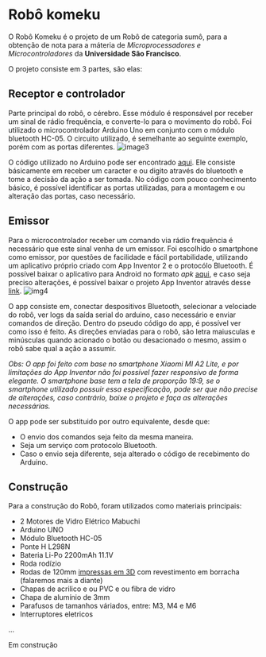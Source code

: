 # Robô komeku

O Robô Komeku é o projeto de um Robô de categoria sumô, para a obtenção de nota para a máteria de *Microprocessadores e Microcontroladores* da **Universidade São Francisco**.

O projeto consiste em 3 partes, são elas:

## Receptor e controlador
Parte principal do robô, o cérebro. Esse módulo é responsável por receber um sinal de rádio frequência, e converte-lo para o movimento do robô. Foi utilizado o microcontrolador Arduino Uno em conjunto com o módulo bluetooth HC-05.
O circuito utilizado, é semelhante ao seguinte exemplo, porém com as portas diferentes.
![image3](https://user-images.githubusercontent.com/38075230/68551311-65995680-03ea-11ea-9490-ea76c61ab900.jpg)

O código utilizado no Arduino pode ser encontrado [aqui](https://github.com/JhonasMutton/robo-komeku/blob/master/Arduino/src/robo-komeku/robo-komeku.ino). Ele consiste básicamente em receber um caracter e ou digito através do bluetooth e tome a decisão da ação a ser tomada. No código com pouco conhecimento básico, é possível identificar as portas utilizadas, para a montagem e ou alteração das portas, caso necessário.

## Emissor
Para o microcontrolador receber um comando via rádio frequência é necessário que este sinal venha de um emissor. Foi escolhido o smartphone como emissor, por questões de facilidade e fácil portabilidade, utilizando um aplicativo próprio criado com App Inventor 2 e o protocólo Bluetooth.
É possível baixar o aplicativo para Android no formato *apk* [aqui](), e caso seja preciso alterações, é possível baixar o projeto App Inventor através desse [link]().
![img4](https://user-images.githubusercontent.com/38075230/68551531-82368e00-03ec-11ea-8322-5089974e2076.jpg)

O app consiste em, conectar despositivos Bluetooth, selecionar a velociade do robô, ver logs da saída serial do arduino, caso necessário e enviar comandos de direção. Dentro do pseudo código do app, é possível ver como isso é feito. As direções enviadas para o robô, são letra maiusculas e minúsculas quando acionado o botão ou desacionado o mesmo, assim o robô sabe qual a ação a assumir.

*Obs: O app foi feito com base no smartphone Xiaomi MI A2 Lite, e por limitações do App Inventor não foi possível fazer responsivo de forma elegante. O smartphone base tem a tela de proporção 19:9, se o smartphone utilizado possuir essa especificação, pode ser que não precise de alterações, caso contrário, baixe o projeto e faça as alterações necessárias.*

O app pode ser substituido por outro equivalente, desde que:
- O envio dos comandos seja feito da mesma maneira.
- Seja um serviço com protocolo Bluetooth.
- Caso o envio seja diferente, seja alterado o código de recebimento do Arduino.
## Construção

Para a construção do Robô, foram utilizados como materiais principais:
 - 2 Motores de Vidro Elétrico Mabuchi
 - Arduino UNO
 - Módulo Bluetooth HC-05
 - Ponte H L298N
 - Bateria Li-Po 2200mAh 11.1V
 - Roda rodízio
 - Rodas de 120mm [impressas em 3D](https://www.tinkercad.com/things/hn9dhTgACTh) com revestimento em borracha (falaremos mais a diante)
 - Chapas de acrilico e ou PVC e ou fibra de vidro
 - Chapa de alumínio de 3mm
 - Parafusos de tamanhos váriados, entre: M3, M4 e M6
 - Interruptores eletricos

...

Em construção
